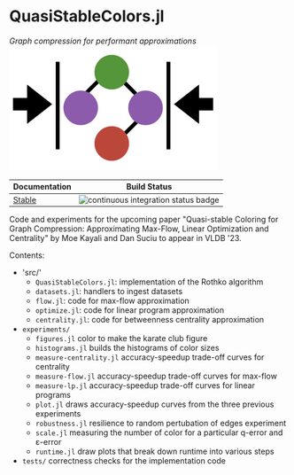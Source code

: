 # QuasiStableColors.jl
*Graph compression for performant approximations*
![Project logo](docs/src/assets/logo.png)

| Documentation  | Build Status |
| ------------- | ------------- |
| [Stable](https://mkyl.github.io/QuasiStableColors.jl/stable/)  | ![continuous integration status badge](https://github.com/mkyl/QuasiStableColors.jl/actions/workflows/CI.yml/badge.svg)  |


Code and experiments for the upcoming paper "Quasi-stable Coloring
for Graph Compression: Approximating Max-Flow, Linear Optimization
and Centrality" by Moe Kayali and Dan Suciu to appear in VLDB '23. 

Contents:
- 'src/'
  - `QuasiStableColors.jl`: implementation of the Rothko algorithm
  - `datasets.jl`: handlers to ingest datasets
  - `flow.jl`: code for max-flow approximation
  - `optimize.jl`: code for linear program approximation
  - `centrality.jl`: code for betweenness centrality approximation
- `experiments/`
  - `figures.jl` color to make the karate club figure 
  - `histograms.jl` builds the histograms of color sizes
  - `measure-centrality.jl` accuracy-speedup trade-off curves for centrality
  - `measure-flow.jl` accuracy-speedup trade-off curves for max-flow
  - `measure-lp.jl` accuracy-speedup trade-off curves for linear programs
  - `plot.jl` draws accuracy-speedup curves from the three previous experiments
  - `robustness.jl` resilience to random pertubation of edges experiment 
  - `scale.jl` measuring the number of color for a particular q-error and ε-error
  - `runtime.jl` draw plots that break down runtime into various steps
-  `tests/` correctness checks for the implementation code
